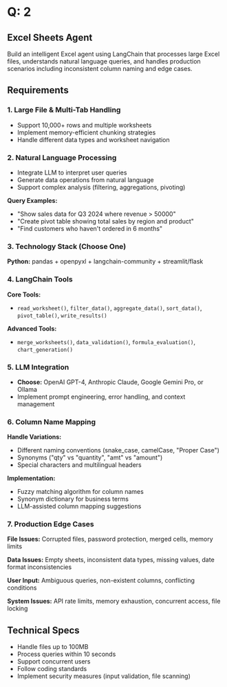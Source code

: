 # Q: 2

## Excel Sheets Agent

Build an intelligent Excel agent using LangChain that processes large Excel files, understands natural language queries, and handles production scenarios including inconsistent column naming and edge cases.

## Requirements

### 1. Large File & Multi-Tab Handling

- Support 10,000+ rows and multiple worksheets
- Implement memory-efficient chunking strategies
- Handle different data types and worksheet navigation

### 2. Natural Language Processing

- Integrate LLM to interpret user queries
- Generate data operations from natural language
- Support complex analysis (filtering, aggregations, pivoting)

**Query Examples:**
- "Show sales data for Q3 2024 where revenue > 50000"
- "Create pivot table showing total sales by region and product"
- "Find customers who haven't ordered in 6 months"

### 3. Technology Stack (Choose One)

**Python:** pandas + openpyxl + langchain-community + streamlit/flask

### 4. LangChain Tools

**Core Tools:**
- `read_worksheet()`, `filter_data()`, `aggregate_data()`, `sort_data()`, `pivot_table()`, `write_results()`

**Advanced Tools:**
- `merge_worksheets()`, `data_validation()`, `formula_evaluation()`, `chart_generation()`

### 5. LLM Integration

- **Choose:** OpenAI GPT-4, Anthropic Claude, Google Gemini Pro, or Ollama
- Implement prompt engineering, error handling, and context management

### 6. Column Name Mapping

**Handle Variations:**
- Different naming conventions (snake_case, camelCase, "Proper Case")
- Synonyms ("qty" vs "quantity", "amt" vs "amount")
- Special characters and multilingual headers

**Implementation:**
- Fuzzy matching algorithm for column names
- Synonym dictionary for business terms
- LLM-assisted column mapping suggestions

### 7. Production Edge Cases

**File Issues:** Corrupted files, password protection, merged cells, memory limits

**Data Issues:** Empty sheets, inconsistent data types, missing values, date format inconsistencies

**User Input:** Ambiguous queries, non-existent columns, conflicting conditions

**System Issues:** API rate limits, memory exhaustion, concurrent access, file locking

## Technical Specs

- Handle files up to 100MB
- Process queries within 10 seconds
- Support concurrent users
- Follow coding standards
- Implement security measures (input validation, file scanning)
